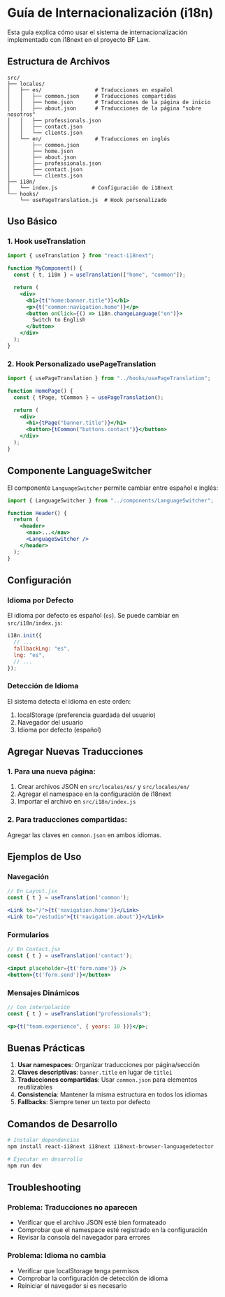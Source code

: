 # Guía de Internacionalización (i18n)

Esta guía explica cómo usar el sistema de internacionalización implementado con i18next en el proyecto BF Law.

## Estructura de Archivos

```
src/
├── locales/
│   ├── es/                 # Traducciones en español
│   │   ├── common.json     # Traducciones compartidas
│   │   ├── home.json       # Traducciones de la página de inicio
│   │   ├── about.json      # Traducciones de la página "sobre nosotros"
│   │   ├── professionals.json
│   │   ├── contact.json
│   │   └── clients.json
│   └── en/                 # Traducciones en inglés
│       ├── common.json
│       ├── home.json
│       ├── about.json
│       ├── professionals.json
│       ├── contact.json
│       └── clients.json
├── i18n/
│   └── index.js           # Configuración de i18next
└── hooks/
    └── usePageTranslation.js  # Hook personalizado
```

## Uso Básico

### 1. Hook useTranslation

```jsx
import { useTranslation } from "react-i18next";

function MyComponent() {
  const { t, i18n } = useTranslation(["home", "common"]);

  return (
    <div>
      <h1>{t("home:banner.title")}</h1>
      <p>{t("common:navigation.home")}</p>
      <button onClick={() => i18n.changeLanguage("en")}>
        Switch to English
      </button>
    </div>
  );
}
```

### 2. Hook Personalizado usePageTranslation

```jsx
import { usePageTranslation } from "../hooks/usePageTranslation";

function HomePage() {
  const { tPage, tCommon } = usePageTranslation();

  return (
    <div>
      <h1>{tPage("banner.title")}</h1>
      <button>{tCommon("buttons.contact")}</button>
    </div>
  );
}
```

## Componente LanguageSwitcher

El componente `LanguageSwitcher` permite cambiar entre español e inglés:

```jsx
import { LanguageSwitcher } from "../components/LanguageSwitcher";

function Header() {
  return (
    <header>
      <nav>...</nav>
      <LanguageSwitcher />
    </header>
  );
}
```

## Configuración

### Idioma por Defecto

El idioma por defecto es español (`es`). Se puede cambiar en `src/i18n/index.js`:

```javascript
i18n.init({
  // ...
  fallbackLng: "es",
  lng: "es",
  // ...
});
```

### Detección de Idioma

El sistema detecta el idioma en este orden:

1. localStorage (preferencia guardada del usuario)
2. Navegador del usuario
3. Idioma por defecto (español)

## Agregar Nuevas Traducciones

### 1. Para una nueva página:

1. Crear archivos JSON en `src/locales/es/` y `src/locales/en/`
2. Agregar el namespace en la configuración de i18next
3. Importar el archivo en `src/i18n/index.js`

### 2. Para traducciones compartidas:

Agregar las claves en `common.json` en ambos idiomas.

## Ejemplos de Uso

### Navegación

```jsx
// En Layout.jsx
const { t } = useTranslation('common');

<Link to="/">{t('navigation.home')}</Link>
<Link to="/estudio">{t('navigation.about')}</Link>
```

### Formularios

```jsx
// En Contact.jsx
const { t } = useTranslation('contact');

<input placeholder={t('form.name')} />
<button>{t('form.send')}</button>
```

### Mensajes Dinámicos

```jsx
// Con interpolación
const { t } = useTranslation("professionals");

<p>{t("team.experience", { years: 10 })}</p>;
```

## Buenas Prácticas

1. **Usar namespaces**: Organizar traducciones por página/sección
2. **Claves descriptivas**: `banner.title` en lugar de `title1`
3. **Traducciones compartidas**: Usar `common.json` para elementos reutilizables
4. **Consistencia**: Mantener la misma estructura en todos los idiomas
5. **Fallbacks**: Siempre tener un texto por defecto

## Comandos de Desarrollo

```bash
# Instalar dependencias
npm install react-i18next i18next i18next-browser-languagedetector

# Ejecutar en desarrollo
npm run dev
```

## Troubleshooting

### Problema: Traducciones no aparecen

- Verificar que el archivo JSON esté bien formateado
- Comprobar que el namespace esté registrado en la configuración
- Revisar la consola del navegador para errores

### Problema: Idioma no cambia

- Verificar que localStorage tenga permisos
- Comprobar la configuración de detección de idioma
- Reiniciar el navegador si es necesario
